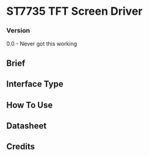 # ST7735 TFT Screen Driver


### Version

0.0 -   Never got this working

## Brief


## Interface Type


## How To Use



## Datasheet


## Credits
